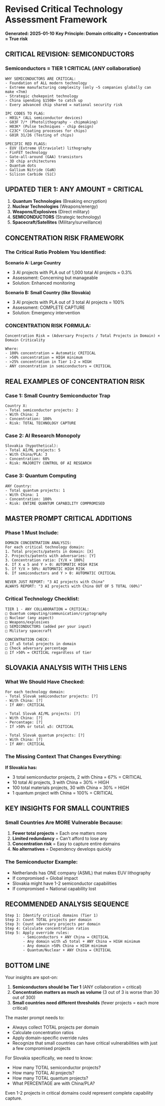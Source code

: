 # Revised Critical Technology Assessment Framework
**Generated: 2025-01-10**
**Key Principle: Domain criticality + Concentration = True risk**

## CRITICAL REVISION: SEMICONDUCTORS

### Semiconductors = TIER 1 CRITICAL (ANY collaboration)
```
WHY SEMICONDUCTORS ARE CRITICAL:
- Foundation of ALL modern technology
- Extreme manufacturing complexity (only ~5 companies globally can make <7nm)
- Strategic chokepoint technology
- China spending $150B+ to catch up
- Every advanced chip shared = national security risk

IPC CODES TO FLAG:
- H01L* (ALL semiconductor devices)
- G03F 7/* (Photolithography - chipmaking)
- H03K* (Pulse techniques - chip design)
- C23C* (Coating processes for chips)
- G01R 31/26 (Testing of chips)

SPECIFIC RED FLAGS:
- EUV (Extreme Ultraviolet) lithography
- FinFET technology
- Gate-all-around (GAA) transistors
- 3D chip architectures
- Quantum dots
- Gallium Nitride (GaN)
- Silicon Carbide (SiC)
```

## UPDATED TIER 1: ANY AMOUNT = CRITICAL

1. **Quantum Technologies** (Breaking encryption)
2. **Nuclear Technologies** (Weapons/energy)
3. **Weapons/Explosives** (Direct military)
4. **SEMICONDUCTORS** (Strategic technology)
5. **Spacecraft/Satellites** (Military/surveillance)

## CONCENTRATION RISK FRAMEWORK

### The Critical Ratio Problem You Identified:

**Scenario A: Large Country**
- 3 AI projects with PLA out of 1,000 total AI projects = 0.3%
- Assessment: Concerning but manageable
- Solution: Enhanced monitoring

**Scenario B: Small Country (like Slovakia)**
- 3 AI projects with PLA out of 3 total AI projects = 100%
- Assessment: COMPLETE CAPTURE
- Solution: Emergency intervention

### CONCENTRATION RISK FORMULA:
```
Concentration Risk = (Adversary Projects / Total Projects in Domain) × Domain Criticality

Where:
- 100% concentration = Automatic CRITICAL
- >50% concentration = HIGH minimum
- >25% concentration in Tier 1-2 = HIGH
- ANY concentration in semiconductors = CRITICAL
```

## REAL EXAMPLES OF CONCENTRATION RISK

### Case 1: Small Country Semiconductor Trap
```
Country X: 
- Total semiconductor projects: 2
- With China: 2
- Concentration: 100%
- Risk: TOTAL TECHNOLOGY CAPTURE
```

### Case 2: AI Research Monopoly
```
Slovakia (hypothetical):
- Total AI/ML projects: 5
- With China/PLA: 3
- Concentration: 60%
- Risk: MAJORITY CONTROL OF AI RESEARCH
```

### Case 3: Quantum Computing
```
ANY Country:
- Total quantum projects: 1
- With China: 1
- Concentration: 100%
- Risk: ENTIRE QUANTUM CAPABILITY COMPROMISED
```

## MASTER PROMPT CRITICAL ADDITIONS

### Phase 1 Must Include:
```
DOMAIN CONCENTRATION ANALYSIS:
For each critical technology domain:
1. Total projects/patents in domain: [X]
2. Projects/patents with adversaries: [Y]
3. Concentration ratio: [Y/X × 100%]
4. If X ≤ 5 and Y > 0: AUTOMATIC HIGH RISK
5. If Y/X > 50%: AUTOMATIC HIGH RISK
6. If semiconductors and Y > 0: AUTOMATIC CRITICAL

NEVER JUST REPORT: "3 AI projects with China"
ALWAYS REPORT: "3 AI projects with China OUT OF 5 TOTAL (60%)"
```

### Critical Technology Checklist:
```
TIER 1 - ANY COLLABORATION = CRITICAL:
□ Quantum computing/communication/cryptography
□ Nuclear (any aspect)
□ Weapons/explosives
□ SEMICONDUCTORS (added per your input)
□ Military spacecraft

CONCENTRATION CHECK:
□ If ≤5 total projects in domain
□ Check adversary percentage
□ If >50% = CRITICAL regardless of tier
```

## SLOVAKIA ANALYSIS WITH THIS LENS

### What We Should Have Checked:
```
For each technology domain:
- Total Slovak semiconductor projects: [?]
- With China: [?] 
- If ANY: CRITICAL

- Total Slovak AI/ML projects: [?]
- With China: [?]
- Percentage: [?]
- If >50% or total ≤5: CRITICAL

- Total Slovak quantum projects: [?]
- With China: [?]
- If ANY: CRITICAL
```

### The Missing Context That Changes Everything:

**If Slovakia has:**
- 3 total semiconductor projects, 2 with China = 67% = CRITICAL
- 10 total AI projects, 3 with China = 30% = HIGH  
- 100 total materials projects, 30 with China = 30% = HIGH
- 1 quantum project with China = 100% = CRITICAL

## KEY INSIGHTS FOR SMALL COUNTRIES

### Small Countries Are MORE Vulnerable Because:
1. **Fewer total projects** = Each one matters more
2. **Limited redundancy** = Can't afford to lose any
3. **Concentration risk** = Easy to capture entire domains
4. **No alternatives** = Dependency develops quickly

### The Semiconductor Example:
- Netherlands has ONE company (ASML) that makes EUV lithography
- If compromised = Global impact
- Slovakia might have 1-2 semiconductor capabilities
- If compromised = National capability lost

## RECOMMENDED ANALYSIS SEQUENCE

```
Step 1: Identify critical domains (Tier 1)
Step 2: Count TOTAL projects per domain
Step 3: Count adversary projects per domain
Step 4: Calculate concentration ratios
Step 5: Apply override rules:
        - Semiconductors + ANY China = CRITICAL
        - Any domain with ≤5 total + ANY China = HIGH minimum
        - Any domain >50% China = HIGH minimum
        - Quantum/Nuclear + ANY China = CRITICAL
```

## BOTTOM LINE

Your insights are spot-on:
1. **Semiconductors should be Tier 1** (ANY collaboration = critical)
2. **Concentration matters as much as volume** (3 out of 3 is worse than 30 out of 300)
3. **Small countries need different thresholds** (fewer projects = each more critical)

The master prompt needs to:
- Always collect TOTAL projects per domain
- Calculate concentration ratios
- Apply domain-specific override rules
- Recognize that small countries can have critical vulnerabilities with just a few compromised projects

For Slovakia specifically, we need to know:
- How many TOTAL semiconductor projects?
- How many TOTAL AI projects?
- How many TOTAL quantum projects?
- What PERCENTAGE are with China/PLA?

Even 1-2 projects in critical domains could represent complete capability capture.